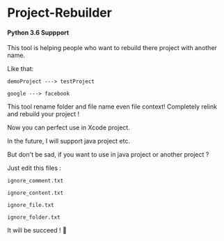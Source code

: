 # Project-Rebuilder

#### Python 3.6 Suppport

This tool is helping people who want to rebuild there project with another name.

Like that:

	demoProject ---> testProject
	
	google ---> facebook


This tool rename folder and file name even file context! Completely relink and rebuild your project !

Now you can perfect use in Xcode project.

In the future, I will support java project etc.

But don't be sad, if you want to use in java project or another project ?

Just edit this files :

	ignore_comment.txt
	
	ignore_content.txt
	
	ignore_file.txt
	
	ignore_folder.txt
	
It will be succeed ! 🍻

